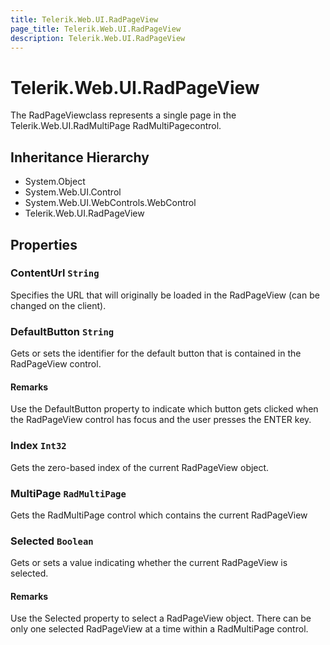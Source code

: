```yaml
---
title: Telerik.Web.UI.RadPageView
page_title: Telerik.Web.UI.RadPageView
description: Telerik.Web.UI.RadPageView
---
```


# Telerik.Web.UI.RadPageView

The RadPageViewclass represents a single page in the
                Telerik.Web.UI.RadMultiPage RadMultiPagecontrol.

## Inheritance Hierarchy

* System.Object
* System.Web.UI.Control
* System.Web.UI.WebControls.WebControl
* Telerik.Web.UI.RadPageView

## Properties

###  ContentUrl `String`

Specifies the URL that will originally be loaded in the
            RadPageView (can be changed on the client).

###  DefaultButton `String`

Gets or sets the identifier for the default button that is contained in the RadPageView control.

#### Remarks
Use the DefaultButton property to indicate which button gets clicked when the RadPageView control has focus and the user presses the ENTER key.

###  Index `Int32`

Gets the zero-based index of the current RadPageView object.

###  MultiPage `RadMultiPage`

Gets the RadMultiPage control which contains the current RadPageView

###  Selected `Boolean`

Gets or sets a value indicating whether the current RadPageView is selected.

#### Remarks
Use the Selected property to select a RadPageView object. There can be only one selected
            	RadPageView at a time within a RadMultiPage control.

